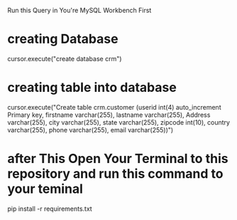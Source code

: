 Run this Query in You're MySQL Workbench First


# creating Database
 cursor.execute("create database crm")

# creating table into database
 cursor.execute("Create table crm.customer (userid int(4) auto_increment Primary key,
                 firstname varchar(255),
                 lastname varchar(255),
                 Address varchar(255),
                 city varchar(255),
                 state varchar(255),
                 zipcode int(10),
                 country varchar(255),
                 phone varchar(255),
                 email varchar(255))")

# after This Open Your Terminal to this repository and run this command to your teminal
pip install -r requirements.txt
